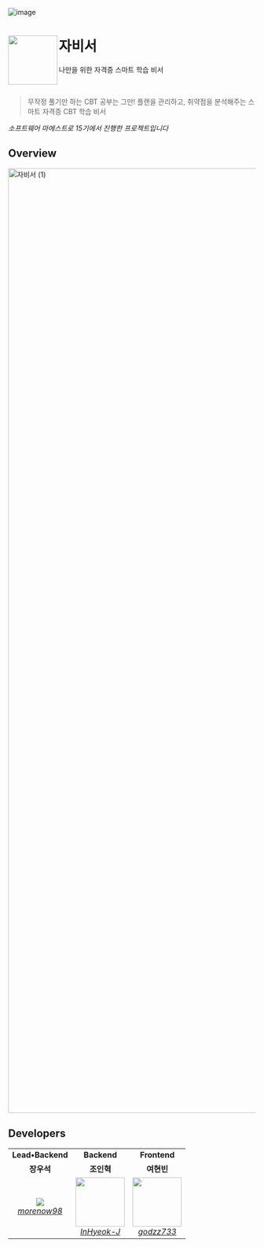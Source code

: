 ![image](https://github.com/user-attachments/assets/9aa37224-5e14-4590-b186-2b965bb87ad1)




# 자비서<img src="https://github.com/user-attachments/assets/99c2707e-1034-4b5e-89a2-ed9d648bc883" align=left width=100>

나만을 위한 자격증 스마트 학습 비서

<br>

> 무작정 풀기만 하는 CBT 공부는 그만! 플랜을 관리하고, 취약점을 분석해주는 스마트 자격증 CBT 학습 비서

<em>소프트웨어 마에스트로 15기에서 진행한 프로젝트입니다</em>

## Overview
<img width="1920" alt="자비서 (1)" src="https://github.com/user-attachments/assets/16b47c7d-ef49-432b-a7c7-8f84470583ac">


## Developers
<table>
    <tr align="center">
        <td><B>Lead•Backend</B></td>
        <td><B>Backend</B></td>
        <td><B>Frontend</B></td>
    </tr>
    <tr align="center">
        <td><B>장우석</B></td>
        <td><B>조인혁</B></td>
        <td><B>여현빈</B></td>
    </tr>
    <tr align="center">
        <td>
            <img src="https://github.com/morenow98.png?size=100">
            <br>
            <a href="https://github.com/morenow98"><I>morenow98</I></a>
        </td>
        <td>
            <img src="https://github.com/InHyeok-J.png?size=100" width="100">
            <br>
            <a href="https://github.com/InHyeok-J"><I>InHyeok-J</I></a>
        </td>
        <td>
            <img src="https://github.com/godzz733.png?size=100" width="100">
            <br>
            <a href="https://github.com/godzz733"><I>godzz733</I></a>
        </td>
    </tr>
</table>
